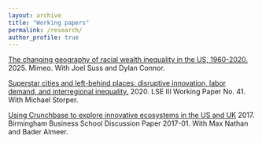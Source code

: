 ```yaml
---
layout: archive
title: "Working papers"
permalink: /research/
author_profile: true
---
```


<a href="https://www.lisdatacenter.org/wp-content/uploads/files/5b2_Suss.pdf" target="_blank"> The changing geography of racial wealth inequality in the US, 1960-2020.</a> 2025. Mimeo. With Joel Suss and Dylan Connor.


<a href="http://eprints.lse.ac.uk/103312/" target="_blank"> Superstar cities and left-behind places: disruptive innovation, labor demand, and interregional inequality.</a> 2020. LSE III Working Paper No. 41. With Michael Storper.

<a href="http://epapers.bham.ac.uk/3051/1/bbs-dp-2017-01-nathan.pdf" target="_blank"> Using Crunchbase to explore innovative ecosystems in the US and UK</a> 2017. Birmingham Business School Discussion Paper 2017-01. With Max Nathan and Bader Almeer. 


